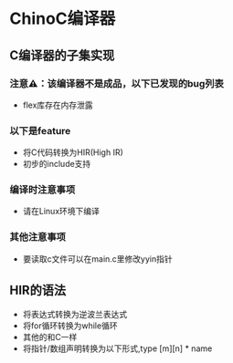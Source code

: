# ChinoC编译器

## C编译器的子集实现

### 注意⚠️：该编译器不是成品，以下已发现的bug列表
* flex库存在内存泄露
### 以下是feature
* 将C代码转换为HIR(High IR)
* 初步的include支持

### 编译时注意事项
* 请在Linux环境下编译

### 其他注意事项
* 要读取c文件可以在main.c里修改yyin指针

## HIR的语法
* 将表达式转换为逆波兰表达式
* 将for循环转换为while循环
* 其他的和C一样
* 将指针/数组声明转换为以下形式,type [m][n] * name